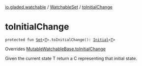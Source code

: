 [io.gladed.watchable](../index.md) / [WatchableSet](index.md) / [toInitialChange](./to-initial-change.md)

# toInitialChange

`protected fun `[`Set`](https://kotlinlang.org/api/latest/jvm/stdlib/kotlin.collections/-set/index.html)`<`[`T`](index.md#T)`>.toInitialChange(): `[`Initial`](../-set-change/-initial/index.md)`<`[`T`](index.md#T)`>`

Overrides [MutableWatchableBase.toInitialChange](../-mutable-watchable-base/to-initial-change.md)

Given the current state T return a C representing that initial state.

